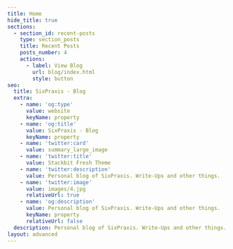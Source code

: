```yaml
---
title: Home
hide_title: true
sections:
  - section_id: recent-posts
    type: section_posts
    title: Recent Posts
    posts_number: 4
    actions:
      - label: View Blog
        url: blog/index.html
        style: button
seo:
  title: SixPraxis - Blog
  extra:
    - name: 'og:type'
      value: website
      keyName: property
    - name: 'og:title'
      value: SixPraxis - Blog
      keyName: property
    - name: 'twitter:card'
      value: summary_large_image
    - name: 'twitter:title'
      value: Stackbit Fresh Theme
    - name: 'twitter:description'
      value: Personal blog of SixPraxis. Write-Ups and other things.
    - name: 'twitter:image'
      value: images/4.jpg
      relativeUrl: true
    - name: 'og:description'
      value: Personal blog of SixPraxis. Write-Ups and other things.
      keyName: property
      relativeUrl: false
  description: Personal blog of SixPraxis. Write-Ups and other things.
layout: advanced
---
```

